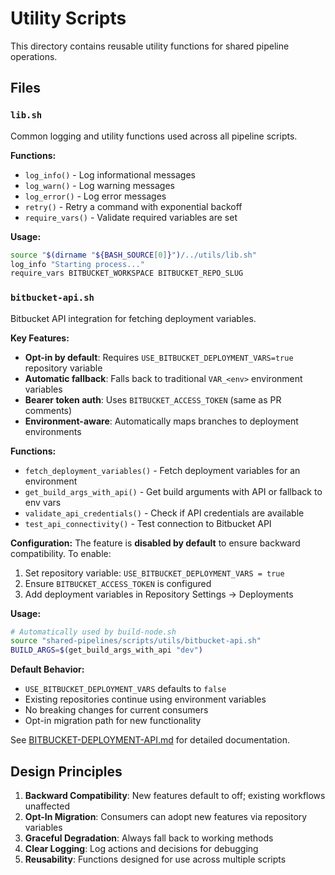 # Utility Scripts

This directory contains reusable utility functions for shared pipeline operations.

## Files

### `lib.sh`
Common logging and utility functions used across all pipeline scripts.

**Functions:**
- `log_info()` - Log informational messages
- `log_warn()` - Log warning messages
- `log_error()` - Log error messages
- `retry()` - Retry a command with exponential backoff
- `require_vars()` - Validate required variables are set

**Usage:**
```bash
source "$(dirname "${BASH_SOURCE[0]}")/../utils/lib.sh"
log_info "Starting process..."
require_vars BITBUCKET_WORKSPACE BITBUCKET_REPO_SLUG
```

### `bitbucket-api.sh`
Bitbucket API integration for fetching deployment variables.

**Key Features:**
- **Opt-in by default**: Requires `USE_BITBUCKET_DEPLOYMENT_VARS=true` repository variable
- **Automatic fallback**: Falls back to traditional `VAR_<env>` environment variables
- **Bearer token auth**: Uses `BITBUCKET_ACCESS_TOKEN` (same as PR comments)
- **Environment-aware**: Automatically maps branches to deployment environments

**Functions:**
- `fetch_deployment_variables()` - Fetch deployment variables for an environment
- `get_build_args_with_api()` - Get build arguments with API or fallback to env vars
- `validate_api_credentials()` - Check if API credentials are available
- `test_api_connectivity()` - Test connection to Bitbucket API

**Configuration:**
The feature is **disabled by default** to ensure backward compatibility. To enable:

1. Set repository variable: `USE_BITBUCKET_DEPLOYMENT_VARS = true`
2. Ensure `BITBUCKET_ACCESS_TOKEN` is configured
3. Add deployment variables in Repository Settings → Deployments

**Usage:**
```bash
# Automatically used by build-node.sh
source "shared-pipelines/scripts/utils/bitbucket-api.sh"
BUILD_ARGS=$(get_build_args_with_api "dev")
```

**Default Behavior:**
- `USE_BITBUCKET_DEPLOYMENT_VARS` defaults to `false`
- Existing repositories continue using environment variables
- No breaking changes for current consumers
- Opt-in migration path for new functionality

See [BITBUCKET-DEPLOYMENT-API.md](../../BITBUCKET-DEPLOYMENT-API.md) for detailed documentation.

## Design Principles

1. **Backward Compatibility**: New features default to off; existing workflows unaffected
2. **Opt-In Migration**: Consumers can adopt new features via repository variables
3. **Graceful Degradation**: Always fall back to working methods
4. **Clear Logging**: Log actions and decisions for debugging
5. **Reusability**: Functions designed for use across multiple scripts
